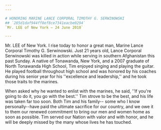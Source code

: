 ```yaml
---
---

# HONORING MARINE LANCE CORPORAL TIMOTHY G. SERWINOWSKI
## `285d1daf944ff8ef8ce7341eacbe0294`
`Mr. LEE of New York — 24 June 2010`

---
```



Mr. LEE of New York. I rise today to honor a great man, Marine Lance 
Corporal Timothy G. Serwinowski. Just 21 years old, Lance Corporal 
Serwinowski was killed in action while serving in southern Afghanistan 
this past Sunday. A native of Tonawanda, New York, and a 2007 graduate 
of North Tonawanda High School, Tim enjoyed singing and playing the 
guitar. He played football throughout high school and was honored by 
his coaches during his senior year for his ''excellence and 
leadership,'' and he took those traits to the marines.

When asked why he wanted to enlist with the marines, he said, ''If 
you're going to do it, you go with the best.'' Tim strove to be the 
best, and his life was taken far too soon. Both Tim and his family--
some who I know personally--have paid the ultimate sacrifice for our 
country, and we owe it to them our renewed commitment to bring our men 
and women home as soon as possible. Tim served our Nation with valor 
and with honor, and he will be deeply missed by the many whose lives he 
has touched.
